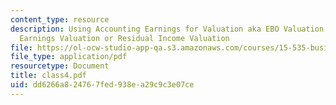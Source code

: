 ```yaml
---
content_type: resource
description: Using Accounting Earnings for Valuation aka EBO Valuation or Abnormal
  Earnings Valuation or Residual Income Valuation
file: https://ol-ocw-studio-app-qa.s3.amazonaws.com/courses/15-535-business-analysis-using-financial-statements-spring-2003/dd6266a824767fed938ea29c9c3e07ce_class4.pdf
file_type: application/pdf
resourcetype: Document
title: class4.pdf
uid: dd6266a8-2476-7fed-938e-a29c9c3e07ce
---
```

